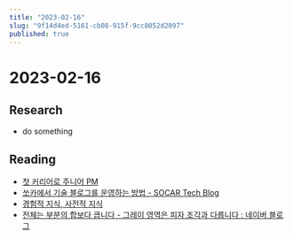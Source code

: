 ```yaml
---
title: "2023-02-16"
slug: "9f14d4ed-5161-cb08-915f-9cc8052d2097"
published: true
---
```


# 2023-02-16

## Research

- do something

## Reading

- [첫 커리어로 주니어 PM](https://brunch.co.kr/@hyojeong1017/8)
- [쏘카에서 기술 블로그를 운영하는 방법 - SOCAR Tech Blog](https://tech.socarcorp.kr/data/2023/02/15/how-to-organize-tech-blog.html)
- [경험적 지식, 사전적 지식](https://brunch.co.kr/@ashashash/210)
- [전체는 부분의 합보다 큽니다 - 그레이 영역은 피자 조각과 다릅니다 : 네이버 블로그](https://blog.naver.com/PostView.naver?blogId=madaboutit&logNo=223009273531&redirect=Dlog&widgetTypeCall=true&directAccess=false)